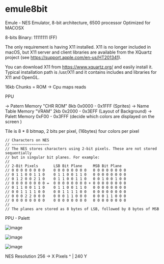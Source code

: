 # emule8bit
Emule - NES Emulator, 8-bit architecture, 6500 processor 
Optimized for MACOSX

8-bits
Binary: 11111111 (FF)

The only requirement is having X11 installed. X11 is no longer included in macOS, but X11 server and client libraries are available from the XQuartz project (see https://support.apple.com/en-us/HT201341).

You can download X11 from https://www.xquartz.org/ and easily install it. Typical installation path is /usr/X11 and it contains includes and libraries for X11 and OpenGL.

16kb Chunks = ROM -> Cpu maps reads


PPU

 -> Patern Memory "CHR ROM" 8kb 0x0000 - 0x1FFF (Sprites)
   -> Name Table Memory "VRAM" 2kb 0x2000 - 0x3EFF (Layout of Background)
    -> Palett Memory 0xF00 - 0x3FFF (decide which colors are displayed on the screen )

  Tile is 8 * 8 bitmap, 2 bits per pixel, (16bytes) four colors per pixel


    // Characters on NES
	// ~~~~~~~~~~~~~~~~~
	// The NES stores characters using 2-bit pixels. These are not stored sequentially
	// but in singular bit planes. For example:
	//
 	// 2-Bit Pixels       LSB Bit Plane     MSB Bit Plane
	// 0 0 0 0 0 0 0 0	  0 0 0 0 0 0 0 0   0 0 0 0 0 0 0 0
	// 0 1 1 0 0 1 1 0	  0 1 1 0 0 1 1 0   0 0 0 0 0 0 0 0
	// 0 1 2 0 0 2 1 0	  0 1 1 0 0 1 1 0   0 0 1 0 0 1 0 0
	// 0 0 0 0 0 0 0 0 =  0 0 0 0 0 0 0 0 + 0 0 0 0 0 0 0 0
	// 0 1 1 0 0 1 1 0	  0 1 1 0 0 1 1 0   0 0 0 0 0 0 0 0
	// 0 0 1 1 1 1 0 0	  0 0 1 1 1 1 0 0   0 0 0 0 0 0 0 0
	// 0 0 0 2 2 0 0 0	  0 0 0 1 1 0 0 0   0 0 0 1 1 0 0 0
	// 0 0 0 0 0 0 0 0	  0 0 0 0 0 0 0 0   0 0 0 0 0 0 0 0
	//
	// The planes are stored as 8 bytes of LSB, followed by 8 bytes of MSB

PPU - Palett

![image](https://user-images.githubusercontent.com/35966031/163751387-fe64753e-4836-4271-9bb6-5b31e5617a6f.png)




![image](https://user-images.githubusercontent.com/35966031/163748646-908f9416-7203-49ec-8c9d-06626607c56b.png)

![image](https://user-images.githubusercontent.com/35966031/163905588-715091f2-c217-460d-ac5e-2c2b3154594e.png)


NES Resolution 256 -> X  Pixels
                ^
                | 240 Y

        
